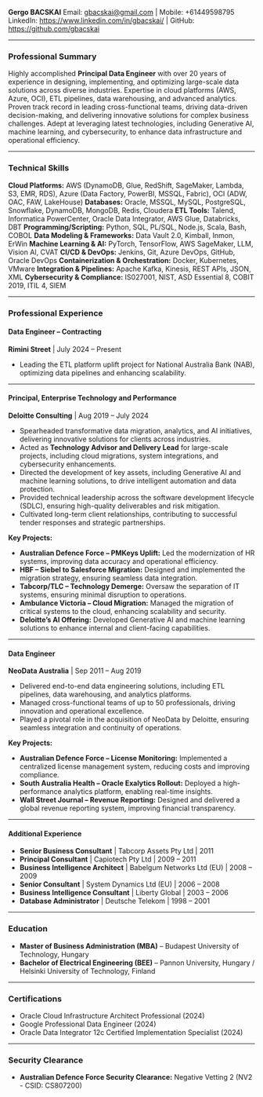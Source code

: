 **Gergo BACSKAI**
Email: gbacskai@gmail.com | Mobile: +61449598795
LinkedIn: https://www.linkedin.com/in/gbacskai/ | GitHub: https://github.com/gbacskai

---

### **Professional Summary**
Highly accomplished **Principal Data Engineer** with over 20 years of experience in designing, implementing, and optimizing large-scale data solutions across diverse industries. Expertise in cloud platforms (AWS, Azure, OCI), ETL pipelines, data warehousing, and advanced analytics. Proven track record in leading cross-functional teams, driving data-driven decision-making, and delivering innovative solutions for complex business challenges. Adept at leveraging latest technologies, including Generative AI, machine learning, and cybersecurity, to enhance data infrastructure and operational efficiency.

---

### **Technical Skills**
**Cloud Platforms:** AWS (DynamoDB, Glue, RedShift, SageMaker, Lambda, S3, EMR, RDS), Azure (Data Factory, PowerBI, MSSQL, Fabric), OCI (ADW, OAC, FAW, LakeHouse)
**Databases:** Oracle, MSSQL, MySQL, PostgreSQL, Snowflake, DynamoDB, MongoDB, Redis, Cloudera
**ETL Tools:** Talend, Informatica PowerCenter, Oracle Data Integrator, AWS Glue, Databricks, DBT
**Programming/Scripting:** Python, SQL, PL/SQL, Node.js, Scala, Bash, COBOL
**Data Modeling & Frameworks:** Data Vault 2.0, Kimball, Inmon, ErWin
**Machine Learning & AI:** PyTorch, TensorFlow, AWS SageMaker, LLM, Vision AI, CVAT
**CI/CD & DevOps:** Jenkins, Git, Azure DevOps, GitHub, Oracle DevOps
**Containerization & Orchestration:** Docker, Kubernetes, VMware
**Integration & Pipelines:** Apache Kafka, Kinesis, REST APIs, JSON, XML
**Cybersecurity & Compliance:** IS027001, NIST, ASD Essential 8, COBIT 2019, ITIL 4, SIEM

---

### **Professional Experience**

#### **Data Engineer – Contracting**
**Rimini Street** | July 2024 – Present
- Leading the ETL platform uplift project for National Australia Bank (NAB), optimizing data pipelines and enhancing scalability.

---

#### **Principal, Enterprise Technology and Performance**
**Deloitte Consulting** | Aug 2019 – July 2024
- Spearheaded transformative data migration, analytics, and AI initiatives, delivering innovative solutions for clients across industries.
- Acted as **Technology Advisor and Delivery Lead** for large-scale projects, including cloud migrations, system integrations, and cybersecurity enhancements.
- Directed the development of key assets, including Generative AI and machine learning solutions, to drive intelligent automation and data protection.
- Provided technical leadership across the software development lifecycle (SDLC), ensuring high-quality deliverables and risk mitigation.
- Cultivated long-term client relationships, contributing to successful tender responses and strategic partnerships.

**Key Projects:**
- **Australian Defence Force – PMKeys Uplift:** Led the modernization of HR systems, improving data accuracy and operational efficiency.
- **HBF – Siebel to Salesforce Migration:** Designed and implemented the migration strategy, ensuring seamless data integration.
- **Tabcorp/TLC – Technology Demerge:** Oversaw the separation of IT systems, ensuring minimal disruption to operations.
- **Ambulance Victoria – Cloud Migration:** Managed the migration of critical systems to the cloud, enhancing scalability and security.
- **Deloitte’s AI Offering:** Developed Generative AI and machine learning solutions to enhance internal and client-facing capabilities.

---

#### **Data Engineer**
**NeoData Australia** | Sep 2011 – Aug 2019
- Delivered end-to-end data engineering solutions, including ETL pipelines, data warehousing, and analytics platforms.
- Managed cross-functional teams of up to 50 professionals, driving innovation and operational excellence.
- Played a pivotal role in the acquisition of NeoData by Deloitte, ensuring seamless integration and continuity of operations.

**Key Projects:**
- **Australian Defence Force – License Monitoring:** Implemented a centralized license management system, reducing costs and improving compliance.
- **South Australia Health – Oracle Exalytics Rollout:** Deployed a high-performance analytics platform, enabling real-time insights.
- **Wall Street Journal – Revenue Reporting:** Designed and delivered a global revenue reporting system, improving financial transparency.

---

#### **Additional Experience**
- **Senior Business Consultant** | Tabcorp Assets Pty Ltd | 2011
- **Principal Consultant** | Capiotech Pty Ltd | 2009 – 2011
- **Business Intelligence Architect** | Babelgum Networks Ltd (EU) | 2008 – 2009
- **Senior Consultant** | System Dynamics Ltd (EU) | 2006 – 2008
- **Business Intelligence Consultant** | Liberty Global | 2003 – 2006
- **Database Administrator** | Deutsche Telekom | 1998 – 2001

---

### **Education**
- **Master of Business Administration (MBA)** – Budapest University of Technology, Hungary
- **Bachelor of Electrical Engineering (BEE)** – Pannon University, Hungary / Helsinki University of Technology, Finland

---

### **Certifications**
- Oracle Cloud Infrastructure Architect Professional (2024)
- Google Professional Data Engineer (2024)
- Oracle Data Integrator 12c Certified Implementation Specialist (2024)

---

### **Security Clearance**
- **Australian Defence Force Security Clearance:** Negative Vetting 2 (NV2 - CSID: CS807200)
